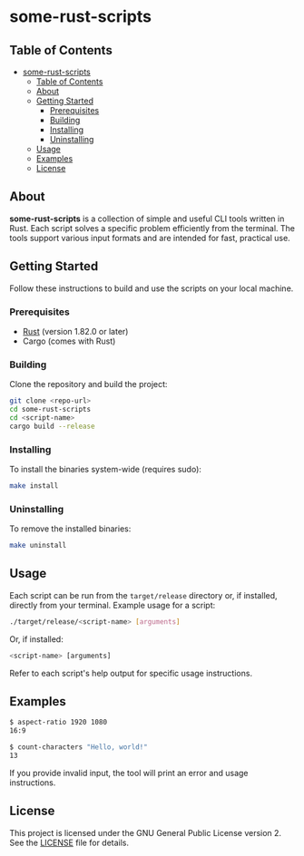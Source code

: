 # some-rust-scripts

## Table of Contents

- [some-rust-scripts](#some-rust-scripts)
  - [Table of Contents](#table-of-contents)
  - [About](#about)
  - [Getting Started](#getting-started)
    - [Prerequisites](#prerequisites)
    - [Building](#building)
    - [Installing](#installing)
    - [Uninstalling](#uninstalling)
  - [Usage](#usage)
  - [Examples](#examples)
  - [License](#license)

## About

**some-rust-scripts** is a collection of simple and useful CLI tools written in Rust. Each script solves a specific problem efficiently from the terminal. The tools support various input formats and are intended for fast, practical use.

## Getting Started

Follow these instructions to build and use the scripts on your local machine.

### Prerequisites

- [Rust](https://www.rust-lang.org/tools/install) (version 1.82.0 or later)
- Cargo (comes with Rust)

### Building

Clone the repository and build the project:

```sh
git clone <repo-url>
cd some-rust-scripts
cd <script-name>
cargo build --release
```

### Installing

To install the binaries system-wide (requires sudo):

```sh
make install
```

### Uninstalling

To remove the installed binaries:

```sh
make uninstall
```

## Usage

Each script can be run from the `target/release` directory or, if installed, directly from your terminal. Example usage for a script:

```sh
./target/release/<script-name> [arguments]
```

Or, if installed:

```sh
<script-name> [arguments]
```

Refer to each script's help output for specific usage instructions.

## Examples

```sh
$ aspect-ratio 1920 1080
16:9

$ count-characters "Hello, world!"
13
```

If you provide invalid input, the tool will print an error and usage instructions.

## License

This project is licensed under the GNU General Public License version 2. See the [LICENSE](LICENSE) file for details.
